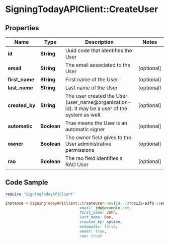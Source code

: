 # SigningTodayAPIClient::CreateUser

## Properties

Name | Type | Description | Notes
------------ | ------------- | ------------- | -------------
**id** | **String** | Uuid code that identifies the User | 
**email** | **String** | The email associated to the User | [optional] 
**first_name** | **String** | First name of the User | [optional] 
**last_name** | **String** | Last name of the User | [optional] 
**created_by** | **String** | The user created the User (user_name@organization-id). It may be a user of the system as well. | [optional] 
**automatic** | **Boolean** | True means the User is an automatic signer | [optional] 
**owner** | **Boolean** | The owner field gives to the User administrative permissions | [optional] 
**rao** | **Boolean** | The rao field identifies a RAO User | [optional] 

## Code Sample

```ruby
require 'SigningTodayAPIClient'

instance = SigningTodayAPIClient::CreateUser.new(id: 737dc132-a3f0-11e9-a2a3-2a2ae2dbcce4,
                                 email: jdo@example.com,
                                 first_name: John,
                                 last_name: Doe,
                                 created_by: system,
                                 automatic: false,
                                 owner: true,
                                 rao: true)
```


